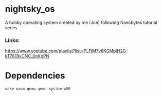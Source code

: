 # nightsky_os

A hobby operating system created by me (Joe) following Nanobytes tutorial series

### Links:
https://www.youtube.com/playlist?list=PLFjM7v6KGMpiH2G-kT781ByCNC_0pKpPN
# Dependencies
`make nasm qemu qemu-system-x86`
